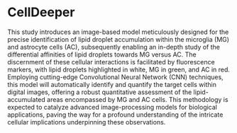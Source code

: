 # CellDeeper

This study introduces an image-based model meticulously designed for the precise identification of lipid droplet 
accumulation within the microglia (MG) and astrocyte cells (AC), subsequently enabling an in-depth study of 
the differential affinities of lipid droplets towards MG versus AC. The discernment of these cellular 
interactions is facilitated by fluorescence markers, with lipid droplets highlighted in white, MG in green, 
and AC in red. Employing cutting-edge Convolutional Neural Network (CNN) techniques, this model will automatically 
identify and quantify the target cells within digital images, offering a robust quantitative assessment of the 
lipid-accumulated areas encompassed by MG and AC cells. This methodology is expected to catalyze advanced 
image-processing models for biological applications, paving the way for a profound understanding of the intricate 
cellular implications underpinning these observations.